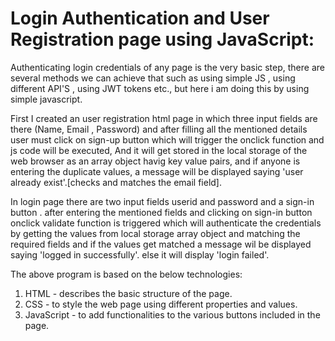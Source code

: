 # Login Authentication and User Registration page using JavaScript:
Authenticating login credentials of any page is the very basic step, there are several methods we can achieve that such as using simple JS , using different API'S , using JWT tokens etc., but here i am doing this by using simple javascript.

First I created an user registration html page in which three input fields are there (Name, Email , Password) and after filling all the mentioned details user must click on sign-up button which will trigger the onclick function and js code will be executed,
And it will get stored in the local storage of the web browser as an array object havig key value pairs, and if anyone is entering the duplicate values, a message will be displayed saying 'user already exist'.[checks and matches the email field].

In login page there are two input fields userid and password and a sign-in button . after entering the mentioned fields and clicking on sign-in button onclick validate function is triggered which will authenticate the credentials by getting the values from local storage array object and matching the required fields and if the values get matched a message wil be displayed saying 'logged in successfully'. else it will display 'login failed'.

The above program is based on the below technologies: 
 1) HTML - describes the basic structure of the page.
 2) CSS - to style the web page using different properties and values.
 3) JavaScript - to add functionalities to the various buttons included in the page.
